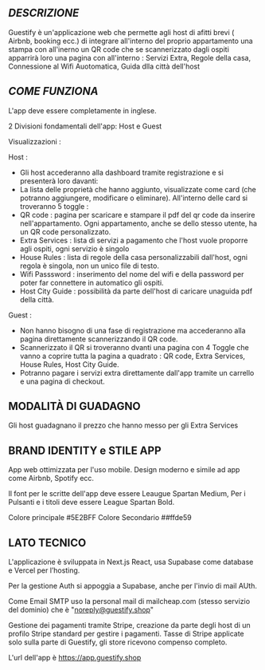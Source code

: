 ## ***DESCRIZIONE***

Guestify è un'applicazione web che permette agli host di afitti brevi ( Airbnb, booking ecc.) di integrare all'interno 
del proprio appartamento una stampa con all'inerno un QR code che se scannerizzato dagli ospiti apparrirà loro
una pagina con all'interno : Servizi Extra, Regole della casa, Connessione al Wifi Auotomatica, Guida dlla città dell'host

## ***COME FUNZIONA***

L'app deve essere completamente in inglese.

2 Divisioni fondamentali dell'app:
Host e Guest

Visualizzazioni :

Host :
- Gli host accederanno alla dashboard tramite registrazione e si presenterà loro davanti:
- La lista delle proprietà che hanno aggiunto, visualizzate come card (che potranno aggiungere, modificare o eliminare).
All'interno delle card si troveranno 5 toggle : 
- QR code : pagina per scaricare e stampare il pdf del qr code da inserire nell'appartamento. Ogni appartamento, anche se dello stesso utente, ha un QR code personalizzato.
- Extra Services : lista di servizi a pagamento che l'host vuole proporre agli ospiti, ogni servizio è singolo
- House Rules : lista di regole della casa personalizzabili dall'host, ogni regola è singola, non un unico file di testo.
- Wifi Passsword : inserimento del nome del wifi  e della password per poter far connettere in automatico gli ospiti.
- Host City Guide : possibilità da parte dell'host di caricare unaguida pdf della città.

Guest :
- Non hanno bisogno di una fase di registrazione ma accederanno alla pagina direttamente scannerizzando il QR code.
- Scannerizzato il QR si troveranno dvanti una pagina con 4 Toggle che vanno a coprire tutta la pagina
a quadrato : QR code, Extra Services, House Rules, Host City Guide.
- Potranno pagare i servizi extra direttamente dall'app tramite un carrello e una pagina di checkout.


## MODALITÀ DI GUADAGNO


Gli host guadagnano il prezzo che hanno messo per gli Extra Services

## BRAND IDENTITY e STILE APP

App web ottimizzata per l'uso mobile.
Design moderno e simile ad app come Airbnb, Spotify ecc.

Il font per le scritte dell'app deve essere Leaugue Spartan Medium,
Per i Pulsanti e i titoli deve essere League Spartan Bold.

Colore principale #5E2BFF
Colore Secondario ##ffde59

## LATO TECNICO

L'applicazione è sviluppata in Next.js React, usa Supabase come database e Vercel per l’hosting.

Per la gestione Auth si appoggia a Supabase, anche per l'invio di mail AUth.

Come Email SMTP uso la personal mail di mailcheap.com (stesso servizio del dominio) che è "noreply@guestify.shop"

Gestione dei pagamenti tramite Stripe, creazione da parte degli host di un profilo Stripe standard per gestire i pagamenti.
Tasse di Stripe applicate solo sulla parte di Guestify, gli store ricevono compenso completo.

L'url dell'app è https://app.guestify.shop